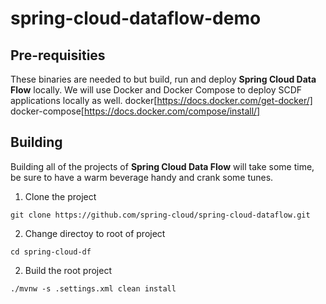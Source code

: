 # spring-cloud-dataflow-demo
## Pre-requisities
These binaries are needed to but build, run and deploy **Spring Cloud Data Flow** locally.  We will use Docker and Docker Compose to deploy SCDF applications locally as well.
docker[https://docs.docker.com/get-docker/]
docker-compose[https://docs.docker.com/compose/install/]

## Building
Building all of the projects of **Spring Cloud Data Flow** will take some time, be sure to have a warm beverage handy and crank some tunes.

1. Clone the project
```
git clone https://github.com/spring-cloud/spring-cloud-dataflow.git
```
2. Change directoy to root of project
```
cd spring-cloud-df
```

2. Build the root project
```
./mvnw -s .settings.xml clean install
```
